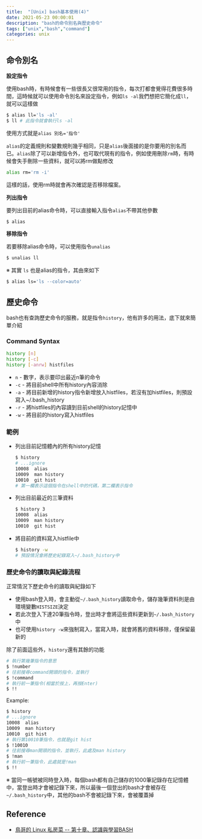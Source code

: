 ```yaml
---
title:  "[Unix] bash基本使用(4)"
date: 2021-05-23 00:00:01
description: "bash的命令別名與歷史命令"
tags: ["unix","bash","command"]
categories: unix
---
```


## 命令別名

**設定指令**

使用bash時，有時候會有一些很長又很常用的指令，每次打都會覺得花費很多時間，這時候就可以使用命令別名來設定指令，例如`ls -al`我們想把它簡化成`ll`，就可以這樣做

```bash
$ alias ll='ls -al'
$ ll # 此指令就會執行ls -al
```

使用方式就是`alias 別名='指令'`

`alias`的定義規則和變數規則幾乎相同，只是`alias`後面接的是你要用的別名而已。`alias`除了可以新增指令外，也可取代現有的指令，例如使用刪除`rm`時，有時候會失手刪除一些資料，就可以將rm做點修改

```bash
alias rm='rm -i'
```

這樣的話，使用rm時就會再次確認是否移除檔案。

**列出指令**

要列出目前的alias命令時，可以直接輸入指令`alias`不帶其他參數

```bash
$ alias
```

**移除指令**

若要移除alias命令時，可以使用指令`unalias`

```bash
$ unalias ll
```

※ 其實 `ls` 也是alias的指令，其由來如下

```bash
$ alias ls='ls --color=auto'
```

## 歷史命令

bash也有查詢歷史命令的服務，就是指令`history`，他有許多的用法，底下就來簡單介紹

### Command Syntax

```bash
history [n]
history [-c]
history [-anrw] histfiles
```

* `n` - 數字，表示要印出最近n筆的命令
* `-c` - 將目前shell中所有history內容消除
* `-a` - 將目前新增的history指令新增放入histfiles，若沒有加histfiles，則預設寫入~/.bash_history
* `-r` - 將histfiles的內容讀到目前shell的history記憶中
* `-w` - 將目前的history寫入histfiles

### 範例

* 列出目前記憶體內的所有history記憶

  ```bash
  $ history
  # ...ignore
  10008  alias
  10009  man history
  10010  git hist
  # 第一欄表示這個指令在shell中的代碼，第二欄表示指令
  ```

* 列出目前最近的三筆資料

  ```bash
  $ history 3
  10008  alias
  10009  man history
  10010  git hist
  ```

* 將目前的資料寫入histfile中

  ```bash
  $ history -w
  # 預設情況會將歷史紀錄寫入~/.bash_history中
  ```

### 歷史命令的讀取與紀錄流程

正常情況下歷史命令的讀取與紀錄如下

* 使用bash登入時，會主動從`~/.bash_history`讀取命令，儲存幾筆資料則是由環境變數`HISTSIZE`決定
* 若此次登入下達20筆指令時，登出時才會將這些資料更新到`~/.bash_history`中
* 也可使用`history -w`來強制寫入，當寫入時，就會將舊的資料移除，僅保留最新的

除了前面這些外，`history`還有其餘的功能

```bash
# 執行第幾筆指令的意思
$ !number
# 往前搜尋command開頭的指令，並執行
$ !command
# 執行前一筆指令(相當於按上，再按Enter)
$ !!
```

Example:

```bash
$ history
# ...ignore
10008  alias
10009  man history
10010  git hist
# 執行第10010筆指令，也就是git hist
$ !10010
# 往前搜尋man開頭的指令，並執行，此處及man history
$ !man
# 執行前一筆指令，此處就是!man
$ !!
```

※ 當同一帳號被同時登入時，每個bash都有自己儲存的1000筆記錄存在記憶體中，當登出時才會被記錄下來，所以最後一個登出的bash才會被存在`~/.bash_history`中，其他的bash不會被記錄下來，會被覆蓋掉

## Reference
* [鳥哥的 Linux 私房菜 -- 第十章、認識與學習BASH](http://linux.vbird.org/linux_basic/0320bash.php)